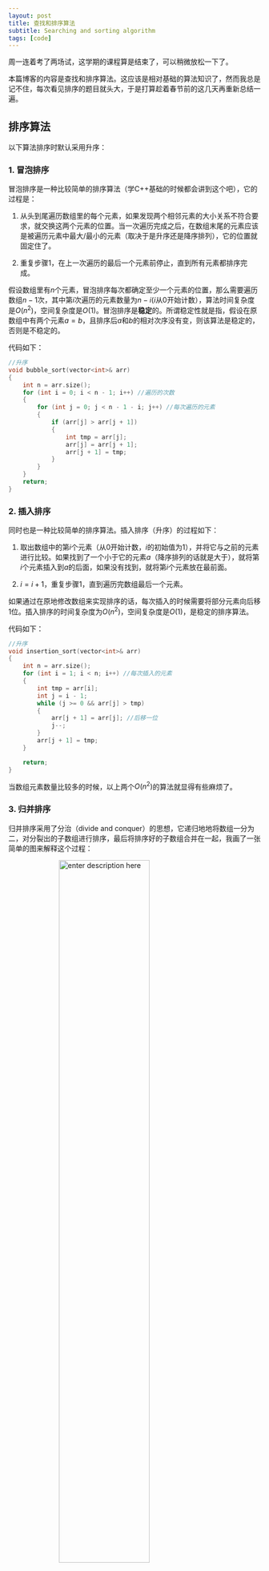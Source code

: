 ```yaml
---
layout: post
title: 查找和排序算法
subtitle: Searching and sorting algorithm
tags: [code]
---
```


<head>
    <script src="https://cdn.mathjax.org/mathjax/latest/MathJax.js?config=TeX-AMS-MML_HTMLorMML" type="text/javascript"></script>
    <script type="text/x-mathjax-config">
        MathJax.Hub.Config({
            tex2jax: {
            skipTags: ['script', 'noscript', 'style', 'textarea', 'pre'],
            inlineMath: [['$','$']]
            }
        });
    </script>
</head>


<style> 
  img{ 
     width: 60%; 
     padding-left: 20%; 
  } 
</style>


周一连着考了两场试，这学期的课程算是结束了，可以稍微放松一下了。

本篇博客的内容是查找和排序算法。这应该是相对基础的算法知识了，然而我总是记不住，每次看见排序的题目就头大，于是打算趁着春节前的这几天再重新总结一遍。

## 排序算法
以下算法排序时默认采用升序：

### 1. 冒泡排序

冒泡排序是一种比较简单的排序算法（学C++基础的时候都会讲到这个吧），它的过程是：

1. 从头到尾遍历数组里的每个元素，如果发现两个相邻元素的大小关系不符合要求，就交换这两个元素的位置。当一次遍历完成之后，在数组末尾的元素应该是被遍历元素中最大/最小的元素（取决于是升序还是降序排列），它的位置就固定住了。
   
2. 重复步骤1，在上一次遍历的最后一个元素前停止，直到所有元素都排序完成。

假设数组里有$n$个元素，冒泡排序每次都确定至少一个元素的位置，那么需要遍历数组$n-1$次，其中第$i$次遍历的元素数量为$n-i$($i$从0开始计数），算法时间复杂度是$O(n^2)$，空间复杂度是$O(1)$。冒泡排序是**稳定**的。所谓稳定性就是指，假设在原数组中有两个元素$a = b$，且排序后$a$和$b$的相对次序没有变，则该算法是稳定的，否则是不稳定的。

代码如下：

```c++
//升序
void bubble_sort(vector<int>& arr)
{
	int n = arr.size();
	for (int i = 0; i < n - 1; i++) //遍历的次数
	{
		for (int j = 0; j < n - 1 - i; j++) //每次遍历的元素
		{
			if (arr[j] > arr[j + 1])
			{
				int tmp = arr[j];
				arr[j] = arr[j + 1];
				arr[j + 1] = tmp;
			}
		}
	}
	return;
}
```


### 2. 插入排序

同时也是一种比较简单的排序算法。插入排序（升序）的过程如下：

1. 取出数组中的第$i$个元素（从0开始计数，$i$的初始值为1），并将它与之前的元素进行比较。如果找到了一个小于它的元素$a$（降序排列的话就是大于），就将第$i$个元素插入到$a$的后面，如果没有找到，就将第$i$个元素放在最前面。
   
2. $i=i+1$，重复步骤1，直到遍历完数组最后一个元素。

如果通过在原地修改数组来实现排序的话，每次插入的时候需要将部分元素向后移1位。插入排序的时间复杂度为$O(n^2)$，空间复杂度是$O(1)$，是稳定的排序算法。

代码如下：

```c++
//升序
void insertion_sort(vector<int>& arr)
{
	int n = arr.size();
	for (int i = 1; i < n; i++) //每次插入的元素
	{
		int tmp = arr[i];
		int j = i - 1;
		while (j >= 0 && arr[j] > tmp)
		{
			arr[j + 1] = arr[j]; //后移一位
			j--;
		}
		arr[j + 1] = tmp;
	}

	return;
}
```

当数组元素数量比较多的时候，以上两个$O(n^2)$的算法就显得有些麻烦了。



### 3. 归并排序

归并排序采用了分治（divide and conquer）的思想，它递归地地将数组一分为二，对分裂出的子数组进行排序，最后将排序好的子数组合并在一起，我画了一张简单的图来解释这个过程：

![enter description here](../assets/2022-01-25/mergesort.png)

在合并子数组的时候，首先让两个指针分别指向子数组的第一个元素，将较小的元素存入合并后的数组中，并将其对应的指针后移一位。最后不断的重复这个操作直到某个指针率先事先到达数组末位，再将另一个数组中没有被遍历到的元素挨个存进去即可。

归并排序的时间复杂度是$O(n\log_2 n)$，空间复杂度是$O(n)$，是一种稳定的算法。它需要开辟额外的空间来存放分裂后的子数组。

代码如下：

```c++
void merge_sort(vector<int>& arr, int st, int ed)
{
	int n = ed - st + 1;
	if (n > 2) //子数组有多于2个元素
	{
		merge_sort(arr, st, st + n / 2);
		merge_sort(arr, st + n / 2 + 1, ed);
		merge(arr, st, ed);//合并两个数组
	}
	else if (n == 2 && arr[st] > arr[ed])
	{
		int tmp = arr[st];
		arr[st] = arr[ed];
		arr[ed] = tmp;
	}
	return;
}

//将st-ed部分的两个子数组合并
void merge(vector<int>& arr, int st, int ed)
{
	int i1 = st;
	int m = st + (ed - st + 1) / 2;
	int i2 = m + 1;
	int i3 = 0;
	vector<int> rtn(ed - st + 1);
	while (i1 <= m && i2 <= ed)
	{
		if (arr[i1] <= arr[i2])
		{
			rtn[i3++] = arr[i1++];
		}
		else
		{
			rtn[i3++] = arr[i2++];
		}
	}
	while (i1 <= m)
	{
		rtn[i3++] = arr[i1++];
	}
	while (i2 <= ed)
	{
		rtn[i3++] = arr[i2++];
	}

	//合并后的结果复制回arr
	copy(rtn.begin(), rtn.begin() + ed - st + 1, arr.begin() + st);
	return;
}

```

#### 一个更复杂的例子：数组中的逆序对
这道题来自于剑指offer，可以借助归并排序解决，但是很难将它与归并排序联系起来（反正我想不出来）：在数组中的两个数字，如果前面一个数字大于后面的数字，则这两个数字组成一个逆序对。输入一个数组，求出这个数组中的逆序对的总数。

那么怎么解这道题呢？假设输入是上面图中的数组，我们首先对其进行归并排序，在合并的过程中，有两个待合并的数组$l = [2,4,5,7]$以及$r=[1,3,6,8]$。这两个数组已经被排序好了，且一个代表了原数组的前半部分，另一个代表了后半部分。可以看出，$l[1]$比$r[0],r[1]$大，比$r[2]$及其之后的元素要小，因此$l[1]$和$r$中的元素能够组成2个逆序对。由此类推，$l[2]$和$r$中元素能够组成2个逆序对，$l[3]$可以组成3个。

在归并排序的代码中，我们采用了以下的方法来比较并拼接两个已排序的数组中的元素：

```c++
	int i1 = st;
	int m = st + (ed - st + 1) / 2;
	int i2 = m+1;
	int i3 = st;
	while (i1 <= m && i2 <= ed)
	{
		if (arr[i1] <= arr[i2])
		{
			rtn[i3++] = arr[i1++];
		}
		else
		{
			rtn[i3++] = arr[i2++];
		}
	}
```

其中，左数组元素的范围是$st$到$m$，而右子数组范围是$m+1$到$ed$，$i_1$和$i_2$分别指向目前左数组和右数组元素的位置。若代码中的第一个if循环的条件为true，即$arr[i_1] \leq arr[i_2]$，那么在右数组中，所有排在$arr[i_2]$之前的元素均比$arr[i_1]$小，此时$arr[i_1]$有$i_2-m-1$个逆序对。由此，我们对归并排序的代码稍作修改就可以计算出数组中逆序对的数量。

代码：

```c++
class Solution {
public:
    int merge_sort(vector<int>& arr, int st, int ed)
    {
        int num = 0;
        int n = ed - st + 1;
        if (n > 2) //子数组有多于2个元素
        {
            num = merge_sort(arr, st, st + n / 2)+merge_sort(arr, st+n/2+1, ed);
            num += merge(arr, st, ed);//合并两个数组
        }
        else if(n == 2 && arr[st] > arr[ed])
        {
            int tmp = arr[st];
            arr[st] = arr[ed];
            arr[ed] = tmp;
            return 1; //有一个逆序对
        }
        return num;
    }

    //将st-ed部分的两个子数组合并
    int merge(vector<int>& arr, int st, int ed)
    {
        int num = 0;
        int i1 = st;
        int m = st + (ed - st + 1) / 2;
        int i2 = m+1;
        int i3 = 0;
        vector<int> rtn(ed-st+1);
        while (i1 <= m && i2 <= ed)
        {
            if (arr[i1] <= arr[i2])
            {
                rtn[i3++] = arr[i1++];
                num += (i2-(m+1));
            }
            else
            {
                rtn[i3++] = arr[i2++];
            }
        }
        while (i1 <= m)
        {
            rtn[i3++] = arr[i1++];
            //此时右数组中每个元素都与其构成逆序对
            num += (ed-m);
        }
        while (i2 <= ed)
        {
            rtn[i3++] = arr[i2++];
        }

        //合并后的结果复制回arr
        copy(rtn.begin(),rtn.begin()+ed-st+1,arr.begin()+st);
        return num;
    }

    int reversePairs(vector<int>& nums) {
        int n = nums.size();
        return merge_sort(nums,0,n-1);
    }
};
```

### 4. 快速排序
快速排序也采用了分治的思想。首先选取一个值作为基准值，并将大于基准值的元素放在基准值之前，将小于基准值的元素放在基准值之后。随后，对前后部分递归地重复先前的步骤。

快速排序的平均时间复杂度为$O(n\log_2 n)$，空间复杂度为$O(n \log_2 n)$，是不稳定的。

代码如下：

```c++
int partition(vector<int>& arr, int st, int ed){
    int i = st, j = ed, x = arr[st]; //将最左元素记录到x中
    while (i < j)
    {
        // 从右向左找第一个<x的数
        while(i < j && arr[j] >= x)
            j--;
        if(i < j)
            arr[i++] = arr[j]; //移到左边
        
        // 从左向右找第一个>x的数
        while(i < j && arr[i] <= x)
            i++;
        if(i < j)
            //移到最右边
            arr[j--] = arr[i];
    }
    arr[i] = x;  //i的左侧元素小于x，右侧元素大于x
    return i;
}


void quick_sort(vector<int>& arr, int st, int ed)
{
    if (st>=ed)
	{
        return; //排序完成
    }
    
    // 分割数组，找出基准点
    int i = partition(arr, st, ed);
    quick_sort(arr, st, i - 1);
    quick_sort(arr, i + 1, ed);
	return;
}
```

## 查找算法

### 1. 二分查找
二分查找的对象应该是一个已经排序好的数组。二分查找经常会被用于查找某个数，或者查找左右边界。过程比较简单（就是不停地用二分法），但是有很多细节需要注意，比如中值的选择，终止条件等等。以下是两个使用二分查找的例子：

#### 例1：查找特定值
给定一个长为$n$，没有重复元素的数组$num$，我们需要在数组中找到某个特定值$target$的索引，如果数组中不存在这个值，那么返回-1。

解决这个问题的方法就是首先将数组排序，左右边界分别初始化为$0$和$n-1$，随后采用二分法不断地取左右边界中间的那个值$num[mid]$与目标值比较，如果$num[mid]<target$，说明目标值在$mid$右边，令左边界等于$mid+1$，如果$num[mid]>target$，说明目标值在$mid$左边，令右边界等于$mid-1$，如果$num[mid]=target$，那么直接返回。如果一直迭代到左右边界叠一块了都没有找到目标值，说明数组中不包含该值。

代码：

```c++
int binary_search(vector<int> num, int target)
{
	int left = 0;
	int right = num.size() - 1;
	
	while (left < right)
	{
		int mid = left + (right - left) / 2;
		if (num[mid] == target)
			return mid;
		else if (num[mid] < target)
			left = mid + 1;
		else
			right = mid - 1;
	}
	
	return num[left] == target ? left : -1;
}
```

#### 例2：查找特定值所处的范围
给定一个长为$n$，含有重复元素的，已经排列好的数组$num$，我们需要在数组中找到某个特定值$target$所处的范围，如果数组中不存在这个值，那么返回$[-1,-1]$。这比查找单个元素的情况要稍微复杂一点，我们需要分别找出元素所处范围的左右边界。注意在查找过程中，区间是左闭右开的，所以右边界的初始值为$n$而非$n-1$。
代码：

```c++

vector<int> binary_search2(vector<int> num, int target)
{
	int left = 0;
	int right = num.size();
	vector<int> rtn = { -1,-1 };
	//先找左边界
	while (left < right)
	{
		int mid = left + (right - left) / 2;
		if (num[mid] < target) //说明mid在左边界的左边
			left = mid + 1;
		else //说明mid在右边界上或右边界的右边
			right = mid;
	}
	if (num[left] != target)
		return rtn; //不包含target
	rtn[0] = left;
	//找右边界
	right = num.size();
	while (left < right)
	{
		int mid = left + (right - left) / 2;
		if (num[mid] <= target) 
			left = mid + 1;
		else //说明mid在右边界的右边
			right = mid;
	}
	rtn[1] = right - 1; //此时我们找到的应该是右边界的下一位，所以需要-1
	return rtn;
}
```


-----
待续……



### Reference
- [十大经典排序算法](https://www.cnblogs.com/onepixel/articles/7674659.html)
- [数组中的逆序对](https://leetcode-cn.com/problems/shu-zu-zhong-de-ni-xu-dui-lcof/)
- [快速排序](https://www.jianshu.com/p/d8eb716307e3)
- 剑指offer
